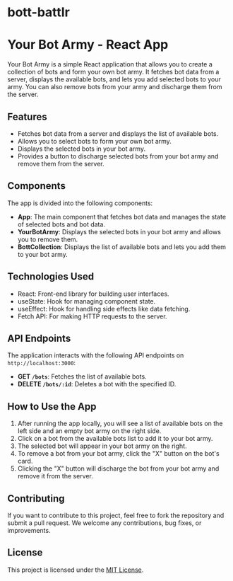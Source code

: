# bott-battlr
# Your Bot Army - React App

Your Bot Army is a simple React application that allows you to create a collection of bots and form your own bot army. It fetches bot data from a server, displays the available bots, and lets you add selected bots to your army. You can also remove bots from your army and discharge them from the server.


## Features

- Fetches bot data from a server and displays the list of available bots.
- Allows you to select bots to form your own bot army.
- Displays the selected bots in your bot army.
- Provides a button to discharge selected bots from your bot army and remove them from the server.

## Components

The app is divided into the following components:

- **App**: The main component that fetches bot data and manages the state of selected bots and bot data.
- **YourBotArmy**: Displays the selected bots in your bot army and allows you to remove them.
- **BottCollection**: Displays the list of available bots and lets you add them to your bot army.

## Technologies Used

- React: Front-end library for building user interfaces.
- useState: Hook for managing component state.
- useEffect: Hook for handling side effects like data fetching.
- Fetch API: For making HTTP requests to the server.

## API Endpoints

The application interacts with the following API endpoints on `http://localhost:3000`:

- **GET `/bots`**: Fetches the list of available bots.
- **DELETE `/bots/:id`**: Deletes a bot with the specified ID.

## How to Use the App

1. After running the app locally, you will see a list of available bots on the left side and an empty bot army on the right side.
2. Click on a bot from the available bots list to add it to your bot army.
3. The selected bot will appear in your bot army on the right.
4. To remove a bot from your bot army, click the "X" button on the bot's card.
5. Clicking the "X" button will discharge the bot from your bot army and remove it from the server.

## Contributing

If you want to contribute to this project, feel free to fork the repository and submit a pull request. We welcome any contributions, bug fixes, or improvements.

## License

This project is licensed under the [MIT License](LICENSE).

